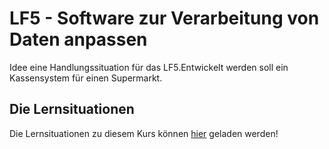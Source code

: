 # LF5 - Software zur Verarbeitung von Daten anpassen

Idee eine Handlungssituation für das LF5.Entwickelt werden soll ein Kassensystem für einen Supermarkt.

## Die Lernsituationen

Die Lernsituationen zu diesem Kurs können [hier](https://jtuttas.github.io/LF5/site/) geladen werden!

